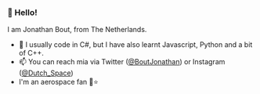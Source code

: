 ### 👋 Hello!
I am Jonathan Bout, from The Netherlands.
- 👀 I usually code in C#, but I have also learnt Javascript, Python and a bit of C++.
- 📫 You can reach mia via Twitter ([@BoutJonathan](https://twitter.com/BoutJonathan)) or Instagram ([@Dutch_Space](https://www.instagram.com/dutch_space/))
- I'm an aerospace fan :rocket::star:

<!---
DutchAerospace/DutchAerospace is a ✨ special ✨ repository because its `README.md` (this file) appears on your GitHub profile.
You can click the Preview link to take a look at your changes.
--->
